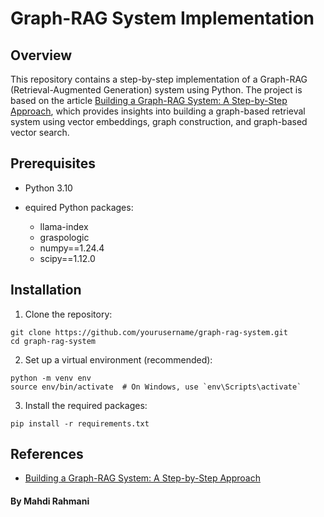 # Graph-RAG System Implementation
## Overview
This repository contains a step-by-step implementation of a Graph-RAG (Retrieval-Augmented Generation) system using Python. The project is based on the article [Building a Graph-RAG System: A Step-by-Step Approach](https://machinelearningmastery.com/building-graph-rag-system-step-by-step-approach/), which provides insights into building a graph-based retrieval system using vector embeddings, graph construction, and graph-based vector search.

## Prerequisites
+ Python 3.10

+ equired Python packages:
  + llama-index
  + graspologic
  + numpy==1.24.4
  + scipy==1.12.0

## Installation
1. Clone the repository:
```
git clone https://github.com/yourusername/graph-rag-system.git
cd graph-rag-system
```

2. Set up a virtual environment (recommended):
```
python -m venv env
source env/bin/activate  # On Windows, use `env\Scripts\activate`
```

3. Install the required packages:
```
pip install -r requirements.txt
```
## References
+ [Building a Graph-RAG System: A Step-by-Step Approach](https://machinelearningmastery.com/building-graph-rag-system-step-by-step-approach/)

#### By Mahdi Rahmani